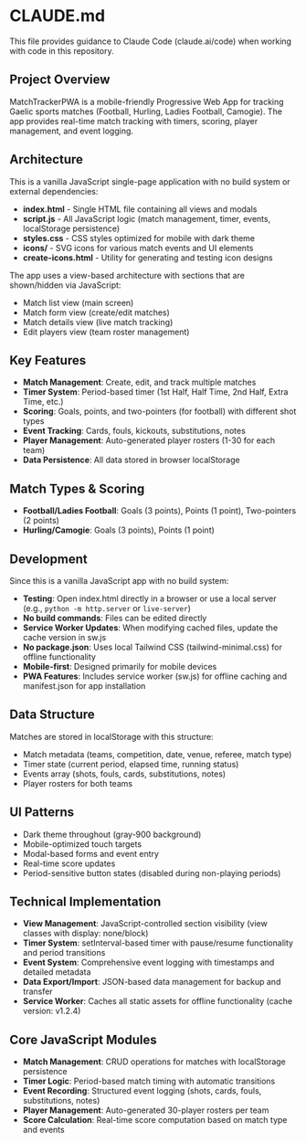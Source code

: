 # CLAUDE.md

This file provides guidance to Claude Code (claude.ai/code) when working with code in this repository.

## Project Overview

MatchTrackerPWA is a mobile-friendly Progressive Web App for tracking Gaelic sports matches (Football, Hurling, Ladies Football, Camogie). The app provides real-time match tracking with timers, scoring, player management, and event logging.

## Architecture

This is a vanilla JavaScript single-page application with no build system or external dependencies:

- **index.html** - Single HTML file containing all views and modals
- **script.js** - All JavaScript logic (match management, timer, events, localStorage persistence)  
- **styles.css** - CSS styles optimized for mobile with dark theme
- **icons/** - SVG icons for various match events and UI elements
- **create-icons.html** - Utility for generating and testing icon designs

The app uses a view-based architecture with sections that are shown/hidden via JavaScript:
- Match list view (main screen)
- Match form view (create/edit matches)
- Match details view (live match tracking)
- Edit players view (team roster management)

## Key Features

- **Match Management**: Create, edit, and track multiple matches
- **Timer System**: Period-based timer (1st Half, Half Time, 2nd Half, Extra Time, etc.)
- **Scoring**: Goals, points, and two-pointers (for football) with different shot types
- **Event Tracking**: Cards, fouls, kickouts, substitutions, notes
- **Player Management**: Auto-generated player rosters (1-30 for each team)
- **Data Persistence**: All data stored in browser localStorage

## Match Types & Scoring

- **Football/Ladies Football**: Goals (3 points), Points (1 point), Two-pointers (2 points)
- **Hurling/Camogie**: Goals (3 points), Points (1 point)

## Development

Since this is a vanilla JavaScript app with no build system:

- **Testing**: Open index.html directly in a browser or use a local server (e.g., `python -m http.server` or `live-server`)
- **No build commands**: Files can be edited directly
- **Service Worker Updates**: When modifying cached files, update the cache version in sw.js
- **No package.json**: Uses local Tailwind CSS (tailwind-minimal.css) for offline functionality
- **Mobile-first**: Designed primarily for mobile devices
- **PWA Features**: Includes service worker (sw.js) for offline caching and manifest.json for app installation

## Data Structure

Matches are stored in localStorage with this structure:
- Match metadata (teams, competition, date, venue, referee, match type)
- Timer state (current period, elapsed time, running status)
- Events array (shots, fouls, cards, substitutions, notes)
- Player rosters for both teams

## UI Patterns

- Dark theme throughout (gray-900 background)
- Mobile-optimized touch targets
- Modal-based forms and event entry
- Real-time score updates
- Period-sensitive button states (disabled during non-playing periods)

## Technical Implementation

- **View Management**: JavaScript-controlled section visibility (view classes with display: none/block)
- **Timer System**: setInterval-based timer with pause/resume functionality and period transitions
- **Event System**: Comprehensive event logging with timestamps and detailed metadata
- **Data Export/Import**: JSON-based data management for backup and transfer
- **Service Worker**: Caches all static assets for offline functionality (cache version: v1.2.4)

## Core JavaScript Modules

- **Match Management**: CRUD operations for matches with localStorage persistence
- **Timer Logic**: Period-based match timing with automatic transitions
- **Event Recording**: Structured event logging (shots, cards, fouls, substitutions, notes)
- **Player Management**: Auto-generated 30-player rosters per team
- **Score Calculation**: Real-time score computation based on match type and events